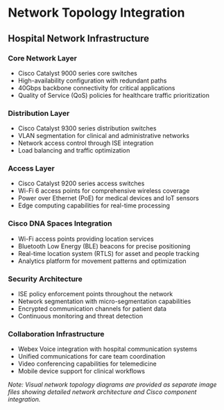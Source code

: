 # Network Topology Integration

## Hospital Network Infrastructure

### Core Network Layer
- Cisco Catalyst 9000 series core switches
- High-availability configuration with redundant paths
- 40Gbps backbone connectivity for critical applications
- Quality of Service (QoS) policies for healthcare traffic prioritization

### Distribution Layer
- Cisco Catalyst 9300 series distribution switches
- VLAN segmentation for clinical and administrative networks
- Network access control through ISE integration
- Load balancing and traffic optimization

### Access Layer
- Cisco Catalyst 9200 series access switches
- Wi-Fi 6 access points for comprehensive wireless coverage
- Power over Ethernet (PoE) for medical devices and IoT sensors
- Edge computing capabilities for real-time processing

### Cisco DNA Spaces Integration
- Wi-Fi access points providing location services
- Bluetooth Low Energy (BLE) beacons for precise positioning
- Real-time location system (RTLS) for asset and people tracking
- Analytics platform for movement patterns and optimization

### Security Architecture
- ISE policy enforcement points throughout the network
- Network segmentation with micro-segmentation capabilities
- Encrypted communication channels for patient data
- Continuous monitoring and threat detection

### Collaboration Infrastructure
- Webex Voice integration with hospital communication systems
- Unified communications for care team coordination
- Video conferencing capabilities for telemedicine
- Mobile device support for clinical workflows

*Note: Visual network topology diagrams are provided as separate image files showing detailed network architecture and Cisco component integration.*
